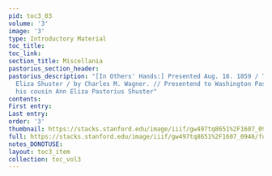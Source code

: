 ```yaml
---
pid: toc3_03
volume: '3'
image: '3'
type: Introductory Material
toc_title: 
toc_link: 
section_title: Miscellania
pastorius_section_header: 
pastorius_description: "[In Others' Hands:] Presented Aug. 18. 1859 / To Mrs. Ann
  Eliza Shuster / by Charles M. Wagner. // Presentend to Washington Pastorius / by
  his cousin Ann Eliza Pastorius Shuster"
contents: 
First entry: 
Last entry: 
order: '3'
thumbnail: https://stacks.stanford.edu/image/iiif/gw497tq8651%2F1607_0946/full/100,/0/default.jpg
full: https://stacks.stanford.edu/image/iiif/gw497tq8651%2F1607_0946/full/full/0/default.jpg
notes_DONOTUSE: 
layout: toc3_item
collection: toc_vol3
---
```

